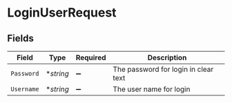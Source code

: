 # LoginUserRequest


## Fields

| Field                                | Type                                 | Required                             | Description                          |
| ------------------------------------ | ------------------------------------ | ------------------------------------ | ------------------------------------ |
| `Password`                           | **string*                            | :heavy_minus_sign:                   | The password for login in clear text |
| `Username`                           | **string*                            | :heavy_minus_sign:                   | The user name for login              |